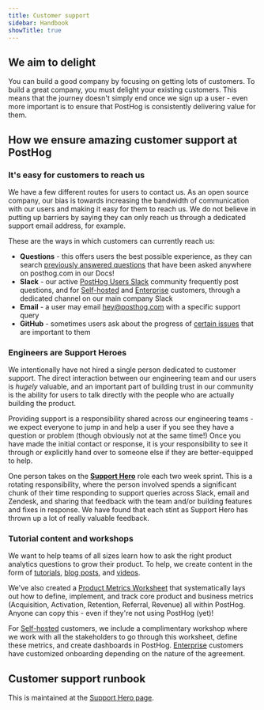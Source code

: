 ```yaml
---
title: Customer support
sidebar: Handbook
showTitle: true
---
```


## We aim to delight

You can build a good company by focusing on getting lots of customers. To build a great company, you must delight your existing customers. This means that the journey doesn't simply end once we sign up a user - even more important is to ensure that PostHog is consistently delivering value for them.

## How we ensure amazing customer support at PostHog

### It's easy for customers to reach us

We have a few different routes for users to contact us. As an open source company, our bias is towards increasing the bandwidth of communication with our users and making it easy for them to reach us. We do not believe in putting up barriers by saying they can only reach us through a dedicated support email address, for example.

These are the ways in which customers can currently reach us:

- **Questions** - this offers users the best possible experience, as they can search [previously answered questions](/questions) that have been asked anywhere on posthog.com in our Docs!
- **Slack** - our active [PostHog Users Slack](https://posthog.com/slack) community frequently post questions, and for [Self-hosted](/pricing) and [Enterprise](/pricing#enterprise) customers, through a dedicated channel on our main company Slack
- **Email** - a user may email hey@posthog.com with a specific support query
- **GitHub** - sometimes users ask about the progress of [certain issues](https://github.com/PostHog/posthog) that are important to them

### Engineers are Support Heroes

We intentionally have not hired a single person dedicated to customer support. The direct interaction between our engineering team and our users is _hugely_ valuable, and an important part of building trust in our community is the ability for users to talk directly with the people who are actually building the product.

Providing support is a responsibility shared across our engineering teams - we expect everyone to jump in and help a user if you see they have a question or problem (though obviously not at the same time!) Once you have made the initial contact or response, it is your responsibility to see it through or explicitly hand over to someone else if they are better-equipped to help.

One person takes on the **[Support Hero](/handbook/engineering/support-hero)** role each two week sprint. This is a rotating responsibility, where the person involved spends a significant chunk of their time responding to support queries across Slack, email and Zendesk, and sharing that feedback with the team and/or building features and fixes in response. We have found that each stint as Support Hero has thrown up a lot of really valuable feedback. 

### Tutorial content and workshops

We want to help teams of all sizes learn how to ask the right product analytics questions to grow their product. To help, we create content in the form of [tutorials](https://posthog.com/docs/tutorials), [blog posts](https://posthog.com/blog), and [videos](https://www.youtube.com/channel/UCn4mJ4kK5KVSvozJre645LA).

We've also created a [Product Metrics Worksheet](https://docs.google.com/document/d/1mXKS08ngcJlbJdaYihikHO7RDY8dbxyChmsUneOwrfw/edit?usp=sharing) that systematically lays out how to define, implement, and track core product and business metrics (Acquisition, Activation, Retention, Referral, Revenue) all within PostHog. Anyone can copy this - even if they're not using PostHog (yet)!

For [Self-hosted](/pricing) customers, we include a complimentary workshop where we work with all the stakeholders to go through this worksheet, define these metrics, and create dashboards in PostHog. [Enterprise](/pricing#enterprise) customers have customized onboarding depending on the nature of the agreement. 

## Customer support runbook

This is maintained at the [Support Hero page](/handbook/engineering/support-hero). 
